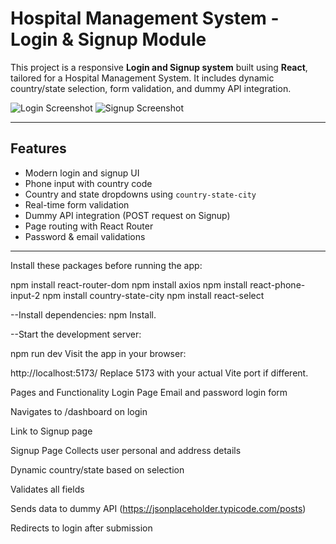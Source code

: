 #  Hospital Management System - Login & Signup Module

This project is a responsive **Login and Signup system** built using **React**, tailored for a Hospital Management System. It includes dynamic country/state selection, form validation, and dummy API integration.

![Login Screenshot](./src/assets/healthcare.jpg)
![Signup Screenshot](./src/assets/Hospital-Management-System.jpg)

---

## Features

-  Modern login and signup UI
-  Phone input with country code
-  Country and state dropdowns using `country-state-city`
-  Real-time form validation
-  Dummy API integration (POST request on Signup)
-  Page routing with React Router
-  Password & email validations

---
Install these packages before running the app:


npm install react-router-dom
npm install axios
npm install react-phone-input-2
npm install country-state-city
npm install react-select

--Install dependencies:
npm Install.

--Start the development server:


npm run dev
Visit the app in your browser:


http://localhost:5173/
Replace 5173 with your actual Vite port if different.

Pages and Functionality
 Login Page
Email and password login form

Navigates to /dashboard on login

Link to Signup page

 Signup Page
Collects user personal and address details

Dynamic country/state based on selection

Validates all fields

Sends data to dummy API (https://jsonplaceholder.typicode.com/posts)

Redirects to login after submission




